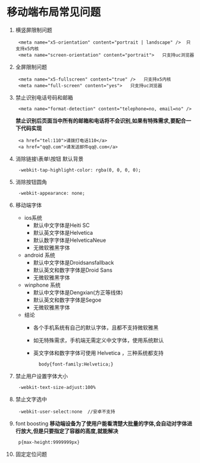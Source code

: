 # 移动端布局常见问题
1. 横竖屏限制问题  
    
        <meta name="x5-orientation" content="portrait | landscape" />  只支持x5内核
        <meta name="screen-orientation" content="portrait">   只支持uc浏览器
         
2. 全屏限制问题  
   
        <meta name="x5-fullscreen" content="true" />   只支持x5内核
        <meta name="full-screen" content="yes">   只支持uc浏览器
        
3. 禁止识别电话号码和邮箱

        <meta name="format-detection" content="telephone=no, email=no" />
  
    **禁止识别后页面当中所有的邮箱和电话将不会识别,如果有特殊需求,要配合一下代码实现**
     
        <a href="tel:110">请拨打电话110</a>
        <a href="qq@.com">请发送邮件qq@.com</a>        
        
4. 消除链接\表单\按钮 默认背景

        -webkit-tap-highlight-color: rgba(0, 0, 0, 0);
5. 消除按钮圆角

        -webkit-appearance: none;

6. 移动端字体
    * ios系统  
        * 默认中文字体是Heiti SC   
        * 默认英文字体是Helvetica   
        * 默认数字字体是HelveticaNeue   
        * 无微软雅黑字体   
    * android 系统
        * 默认中文字体是Droidsansfallback  
        * 默认英文和数字字体是Droid Sans  
        * 无微软雅黑字体  
    * winphone 系统
        * 默认中文字体是Dengxian(方正等线体)  
        * 默认英文和数字字体是Segoe  
        * 无微软雅黑字体     
    * 结论  
        * 各个手机系统有自己的默认字体，且都不支持微软雅黑  
        * 如无特殊需求，手机端无需定义中文字体，使用系统默认  
        * 英文字体和数字字体可使用 Helvetica ，三种系统都支持    
        
                body{font-family:Helvetica;}

7. 禁止用户设置字体大小

        -webkit-text-size-adjust:100%  

8. 禁止文字选中

        -webkit-user-select:none  //安卓不支持
                
9. font boosting 
   **移动端设备为了使用户能看清楚大批量的字体,会自动对字体进行放大,但是只要指定了容器的高度,就能解决**

        p{max-height:9999999px}      
                  
10. 固定定位问题 
                   